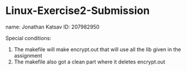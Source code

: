 # Linux-Exercise2-Submission

name: Jonathan Katsav
ID: 207982950

Special conditions:
1) The makefile will make encrypt.out that will use all the lib given in the assignment
2) The makefile also got a clean part where it deletes encrypt.out
